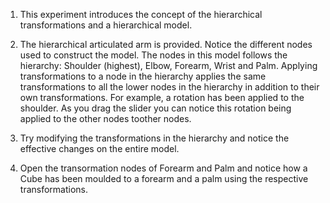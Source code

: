 1. This experiment introduces the concept of the hierarchical transformations and a hierarchical model.

2. The hierarchical articulated arm is provided. Notice the different nodes used to construct the model. The nodes in this model follows the hierarchy: Shoulder (highest), Elbow, Forearm, Wrist and Palm. Applying transformations to a node in the hierarchy applies the same transformations to all the lower nodes in the hierarchy in addition to their own transformations. For example, a rotation has been applied to the shoulder. As you drag the slider you can notice this rotation being applied to the other nodes toother nodes.

3. Try modifying the transformations in the hierarchy and notice the effective changes on the entire model.

4. Open the transormation nodes of Forearm and Palm and notice how a Cube has been moulded to a forearm and a palm using the respective transformations.
